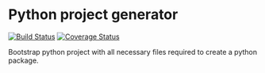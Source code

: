 # Python project generator
[![Build Status](https://travis-ci.org/mjalas/boot-pyproject.svg?branch=master)](https://travis-ci.org/mjalas/boot-pyproject)
[![Coverage Status](https://coveralls.io/repos/github/mjalas/boot-pyproject/badge.svg?branch=master)](https://coveralls.io/github/mjalas/boot-pyproject?branch=master)

Bootstrap python project with all necessary files required to create a python package.
